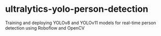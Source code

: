 # ultralytics-yolo-person-detection
Training and deploying YOLOv8 and YOLOv11 models for real-time person detection using Roboflow and OpenCV

